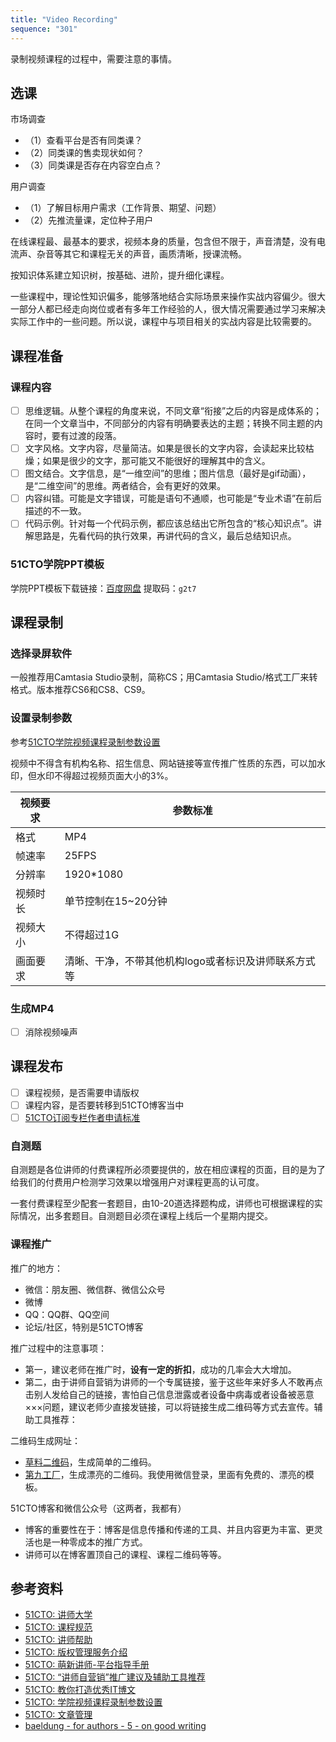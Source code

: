 ```yaml
---
title: "Video Recording"
sequence: "301"
---
```


录制视频课程的过程中，需要注意的事情。

## 选课

市场调查

- （1）查看平台是否有同类课？
- （2）同类课的售卖现状如何？
- （3）同类课是否存在内容空白点？

用户调查

- （1）了解目标用户需求（工作背景、期望、问题）
- （2）先推流量课，定位种子用户

在线课程最、最基本的要求，视频本身的质量，包含但不限于，声音清楚，没有电流声、杂音等其它和课程无关的声音，画质清晰，授课流畅。

按知识体系建立知识树，按基础、进阶，提升细化课程。

一些课程中，理论性知识偏多，能够落地结合实际场景来操作实战内容偏少。很大一部分人都已经走向岗位或者有多年工作经验的人，很大情况需要通过学习来解决实际工作中的一些问题。所以说，课程中与项目相关的实战内容是比较需要的。

## 课程准备

### 课程内容

- [ ] 思维逻辑。从整个课程的角度来说，不同文章“衔接”之后的内容是成体系的；在同一个文章当中，不同部分的内容有明确要表达的主题；转换不同主题的内容时，要有过渡的段落。
- [ ] 文字风格。文字内容，尽量简洁。如果是很长的文字内容，会读起来比较枯燥；如果是很少的文字，那可能又不能很好的理解其中的含义。
- [ ] 图文结合。文字信息，是“一维空间”的思维；图片信息（最好是gif动画），是“二维空间”的思维。两者结合，会有更好的效果。
- [ ] 内容纠错。可能是文字错误，可能是语句不通顺，也可能是“专业术语”在前后描述的不一致。
- [ ] 代码示例。针对每一个代码示例，都应该总结出它所包含的“核心知识点”。讲解思路是，先看代码的执行效果，再讲代码的含义，最后总结知识点。

### 51CTO学院PPT模板

学院PPT模板下载链接：[百度网盘](https://pan.baidu.com/share/init?surl=ICo0lQkUPbX2OnBG3gTXhw) 提取码：`g2t7`

## 课程录制

### 选择录屏软件

一般推荐用Camtasia Studio录制，简称CS；用Camtasia Studio/格式工厂来转格式。版本推荐CS6和CS8、CS9。

### 设置录制参数

参考[51CTO学院视频课程录制参数设置][video-parameter]

视频中不得含有机构名称、招生信息、网站链接等宣传推广性质的东西，可以加水印，但水印不得超过视频页面大小的3%。

<table>
    <thead>
    <tr>
        <th>视频要求</th>
        <th>参数标准</th>
    </tr>
    </thead>
    <tbody>
    <tr>
        <td>格式</td>
        <td>MP4</td>
    </tr>
    <tr>
        <td>帧速率</td>
        <td>25FPS</td>
    </tr>
    <tr>
        <td>分辨率</td>
        <td>1920*1080</td>
    </tr>
    <tr>
        <td>视频时长</td>
        <td>单节控制在15~20分钟</td>
    </tr>
    <tr>
        <td>视频大小</td>
        <td>不得超过1G</td>
    </tr>
    <tr>
        <td>画面要求</td>
        <td>清晰、干净，不带其他机构logo或者标识及讲师联系方式等</td>
    </tr>
    </tbody>
</table>

### 生成MP4

- [ ] 消除视频噪声

## 课程发布

- [ ] 课程视频，是否需要申请版权
- [ ] 课程内容，是否要转移到51CTO博客当中
- [ ] [51CTO订阅专栏作者申请标准](https://blog.51cto.com/51ctoblog/2343471)

### 自测题

自测题是各位讲师的付费课程所必须要提供的，放在相应课程的页面，目的是为了给我们的付费用户检测学习效果以增强用户对课程更高的认可度。

一套付费课程至少配套一套题目，由10-20道选择题构成，讲师也可根据课程的实际情况，出多套题目。自测题目必须在课程上线后一个星期内提交。

### 课程推广

推广的地方：

- 微信：朋友圈、微信群、微信公众号
- 微博
- QQ：QQ群、QQ空间
- 论坛/社区，特别是51CTO博客

推广过程中的注意事项：

- 第一，建议老师在推广时，**设有一定的折扣**，成功的几率会大大增加。
- 第二，由于讲师自营销为讲师的一个专属链接，鉴于这些年来好多人不敢再点击别人发给自己的链接，害怕自己信息泄露或者设备中病毒或者设备被恶意×××问题，建议老师少直接发链接，可以将链接生成二维码等方式去宣传。辅助工具推荐：

二维码生成网址：

- [草料二维码](https://cli.im/text)，生成简单的二维码。
- [第九工厂](https://www.9thws.com/)，生成漂亮的二维码。我使用微信登录，里面有免费的、漂亮的模板。

51CTO博客和微信公众号（这两者，我都有）

- 博客的重要性在于：博客是信息传播和传递的工具、并且内容更为丰富、更灵活也是一种零成本的推广方式。
- 讲师可以在博客置顶自己的课程、课程二维码等等。

## 参考资料

- [51CTO: 讲师大学][51cto-university]
- [51CTO: 课程规范](https://edu.51cto.com/center/about/index/standard)
- [51CTO: 讲师帮助](https://edu.51cto.com/center/about/index/lecturer-help)
- [51CTO: 版权管理服务介绍](https://edu.51cto.com/center/lec/university/index#id=111)
- [51CTO: 萌新讲师-平台指导手册](https://docs.qq.com/doc/DRGRRRUZUSEduYlNO)
- [51CTO: “讲师自营销”推广建议及辅助工具推荐][course-promote]
- [51CTO: 教你打造优秀IT博文](https://blog.51cto.com/shaochengcheng/760874)
- [51CTO: 学院视频课程录制参数设置][video-parameter]
- [51CTO: 文章管理](https://blog.51cto.com/blogger/blog-manage)
- [baeldung - for authors - 5 - on good writing](https://docs.google.com/document/d/15EpG0P5VLBpUH-bGypfS-uBk83rSEj8jeoR9lXJMdS8/edit)

[51cto-university]: https://edu.51cto.com/center/lec/university/index
[video-parameter]: https://edu.51cto.com/center/lec/university/index#id=54
[course-promote]: https://blog.51cto.com/13843580/2176759
